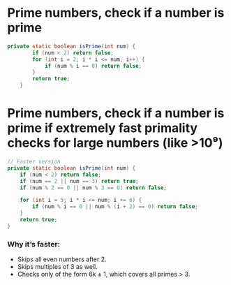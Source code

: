 # Prime numbers, check if a number is prime
```java
private static boolean isPrime(int num) {
        if (num < 2) return false;
        for (int i = 2; i * i <= num; i++) {
            if (num % i == 0) return false;
        }
        return true;
    }
```

# Prime numbers, check if a number is prime if extremely fast primality checks for large numbers (like >10⁹)
```java
// Faster version
private static boolean isPrime(int num) {
    if (num < 2) return false;
    if (num == 2 || num == 3) return true;
    if (num % 2 == 0 || num % 3 == 0) return false;

    for (int i = 5; i * i <= num; i += 6) {
        if (num % i == 0 || num % (i + 2) == 0) return false;
    }
    return true;
}
```

### Why it’s faster:
- Skips all even numbers after 2.
- Skips multiples of 3 as well.
- Checks only of the form 6k ± 1, which covers all primes > 3.


